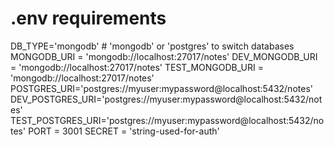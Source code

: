 # .env requirements

DB_TYPE='mongodb'  # 'mongodb' or 'postgres' to switch databases
MONGODB_URI = 'mongodb://localhost:27017/notes'
DEV_MONGODB_URI = 'mongodb://localhost:27017/notes'
TEST_MONGODB_URI = 'mongodb://localhost:27017/notes'
POSTGRES_URI='postgres://myuser:mypassword@localhost:5432/notes'
DEV_POSTGRES_URI='postgres://myuser:mypassword@localhost:5432/notes'
TEST_POSTGRES_URI='postgres://myuser:mypassword@localhost:5432/notes'
PORT = 3001
SECRET = 'string-used-for-auth'